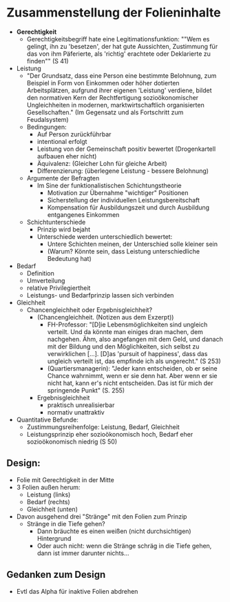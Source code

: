 # Zusammenstellung der Folieninhalte

- **Gerechtigkeit**
    + Gerechtigkeitsbegriff hate eine Legitimationsfunktion: ""Wem es gelingt, ihn zu 'besetzen', der hat gute Aussichten, Zustimmung für das von ihm Päferierte, als 'richtig' erachtete oder Deklarierte zu finden"" (S 41)
- Leistung
    + "Der Grundsatz, dass eine Person eine bestimmte Belohnung, zum Beispiel in Form von Einkommen oder höher dotierten Arbeitsplätzen, aufgrund ihrer eigenen 'Leistung' verdiene, bildet den normativen Kern der Rechtfertigung sozioökonomischer Ungleichheiten in modernen, marktwirtschaftlich organisierten Gesellschaften." (Im Gegensatz und als Fortschritt zum Feudalsystem)
    + Bedingungen:
        * Auf Person zurückführbar
        * intentional erfolgt
        * Leistung von der Gemeinschaft positiv bewertet (Drogenkartell aufbauen eher nicht)
        * Äquivalenz: (Gleicher Lohn für gleiche Arbeit)
        * Differenzierung: (überlegene Leistung - bessere Belohnung)
    + Argumente der Befragten
        * Im Sine der funktionalistischen Schichtungstheorie
            - Motivation zur Übernahme "wichtiger" Positionen
            - Sicherstellung der individuellen Leistungsbereitschaft
            - Kompensation für Ausbildungszeit und durch Ausbildung entgangenes Einkommen
    + Schichtunterschiede
        * Prinzip wird bejaht
        * Unterschiede werden unterschiedlich bewertet:
            - Untere Schichten meinen, der Unterschied solle kleiner sein
            - (Warum? Könnte sein, dass Leistung unterschiedliche Bedeutung hat)
- Bedarf
    + Definition
    + Umverteilung
    + relative Privilegiertheit
    + Leistungs- und Bedarfprinzip lassen sich verbinden
- Gleichheit
    + Chancengleichheit oder Ergebnisgleichheit?
        * (Chancengleichheit. (Notizen aus dem Exzerpt))
            - FH-Professor: "[D]ie Lebensmöglichkeiten sind ungleich verteilt. Und da könnte man einiges dran machen, dem nachgehen. Ähm, also angefangen mit dem Geld, und danach mit der Bildung und den Möglichkeiten, sich selbst zu verwirklichen [...]. [D]as 'pursuit of happiness', dass das ungleich verteilt ist, das empfinde ich als ungerecht." (S 253)
            - (Quartiersmanagerin): "Jeder kann entscheiden, ob er seine Chance wahrnimmt, wenn er sie denn hat. Aber wenn er sie nicht hat, kann er's nicht entscheiden. Das ist für mich der springende Punkt" (S. 255)
        * Ergebnisgleichheit
            - praktisch unrealisierbar
            - normativ unattraktiv
- Quantitative Befunde:
    + Zustimmungsreihenfolge: Leistung, Bedarf, Gleichheit
    + Leistungsprinzip eher sozioökonomisch hoch, Bedarf eher sozioökonomisch niedrig (S 50)




## Design:

- Folie mit Gerechtigkeit in der Mitte
- 3 Folien außen herum:
    + Leistung (links)
    + Bedarf (rechts)
    + Gleichheit (unten)
- Davon ausgehend drei "Stränge" mit den Folien zum Prinzip
    + Stränge in die Tiefe gehen?
        * Dann bräuchte es einen weißen (nicht durchsichtigen) Hintergrund
        * Oder auch nicht: wenn die Stränge schräg in die Tiefe gehen, dann ist immer darunter nichts...


   
## Gedanken zum Design

- Evtl das Alpha für inaktive Folien abdrehen 


